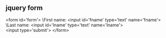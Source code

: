 
## jquery form
\<form id='form'>
    \First name: \<input id='fname' type='text' name='fname'><br>
    \Last name: \<input id='lname' type='text' name='lname'><br>
    \<input type='submit'>
\</form>
<script>
    $('#form').submit(function()
    {
        if ($('#fname').val() == '' ||
            $('#lname').val() == '')
        {
            alert('Please enter both names')
            return false
        }
    })
</script>